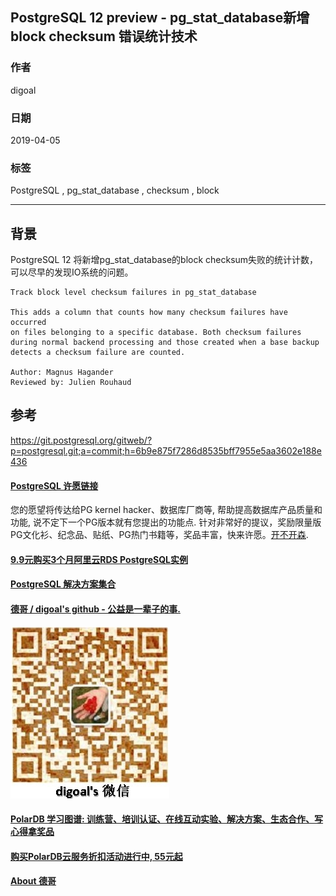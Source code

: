 ## PostgreSQL 12 preview - pg_stat_database新增 block checksum 错误统计技术  
                                                                                                    
### 作者                                                                                                    
digoal                                                                                                    
                                                                                                    
### 日期                                                                                                    
2019-04-05                                                                                                    
                                                                                                    
### 标签                                                                                                    
PostgreSQL , pg_stat_database , checksum , block         
                   
----                                                                                              
                                                                                                
## 背景         
PostgreSQL 12 将新增pg_stat_database的block checksum失败的统计计数，可以尽早的发现IO系统的问题。    
  
```  
Track block level checksum failures in pg_stat_database  
  
This adds a column that counts how many checksum failures have occurred  
on files belonging to a specific database. Both checksum failures  
during normal backend processing and those created when a base backup  
detects a checksum failure are counted.  
  
Author: Magnus Hagander  
Reviewed by: Julien Rouhaud  
```  
      
## 参考    
https://git.postgresql.org/gitweb/?p=postgresql.git;a=commit;h=6b9e875f7286d8535bff7955e5aa3602e188e436    
    
  
  
  
  
  
  
  
  
  
  
  
  
  
  
  
  
  
  
  
  
  
  
  
  
  
  
  
  
  
  
  
  
  
  
  
  
  
  
  
  
  
  
  
  
  
  
  
  
  
  
  
  
  
  
  
  
  
  
  
  
  
  
  
  
  
  
  
  
  
#### [PostgreSQL 许愿链接](https://github.com/digoal/blog/issues/76 "269ac3d1c492e938c0191101c7238216")
您的愿望将传达给PG kernel hacker、数据库厂商等, 帮助提高数据库产品质量和功能, 说不定下一个PG版本就有您提出的功能点. 针对非常好的提议，奖励限量版PG文化衫、纪念品、贴纸、PG热门书籍等，奖品丰富，快来许愿。[开不开森](https://github.com/digoal/blog/issues/76 "269ac3d1c492e938c0191101c7238216").  
  
  
#### [9.9元购买3个月阿里云RDS PostgreSQL实例](https://www.aliyun.com/database/postgresqlactivity "57258f76c37864c6e6d23383d05714ea")
  
  
#### [PostgreSQL 解决方案集合](https://yq.aliyun.com/topic/118 "40cff096e9ed7122c512b35d8561d9c8")
  
  
#### [德哥 / digoal's github - 公益是一辈子的事.](https://github.com/digoal/blog/blob/master/README.md "22709685feb7cab07d30f30387f0a9ae")
  
  
![digoal's wechat](../pic/digoal_weixin.jpg "f7ad92eeba24523fd47a6e1a0e691b59")
  
  
#### [PolarDB 学习图谱: 训练营、培训认证、在线互动实验、解决方案、生态合作、写心得拿奖品](https://www.aliyun.com/database/openpolardb/activity "8642f60e04ed0c814bf9cb9677976bd4")
  
  
#### [购买PolarDB云服务折扣活动进行中, 55元起](https://www.aliyun.com/activity/new/polardb-yunparter?userCode=bsb3t4al "e0495c413bedacabb75ff1e880be465a")
  
  
#### [About 德哥](https://github.com/digoal/blog/blob/master/me/readme.md "a37735981e7704886ffd590565582dd0")
  
